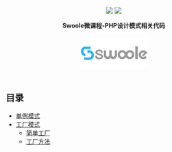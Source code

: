 <p align="center">
<a href="https://qq52o.me"><img src="https://img.shields.io/badge/contact-@Luffy-orange.svg?style=flat"></a>
<img src="https://img.shields.io/badge/license-MIT-green.svg?style=flat">
</p>

<p align="center">
  <b>Swoole微课程-PHP设计模式相关代码</b>
  <br><br>
  <a target="_blank" href="https://course.swoole-cloud.com">
    <img src="images/swoolee.png">
  </a>
  <br><br>
</p>

## 目录

* [单例模式](Singleton)
* [工厂模式](Factory)
    * [简单工厂](Factory/SimpleFactory)
    * [工厂方法](Factory/FactoryMethod)
